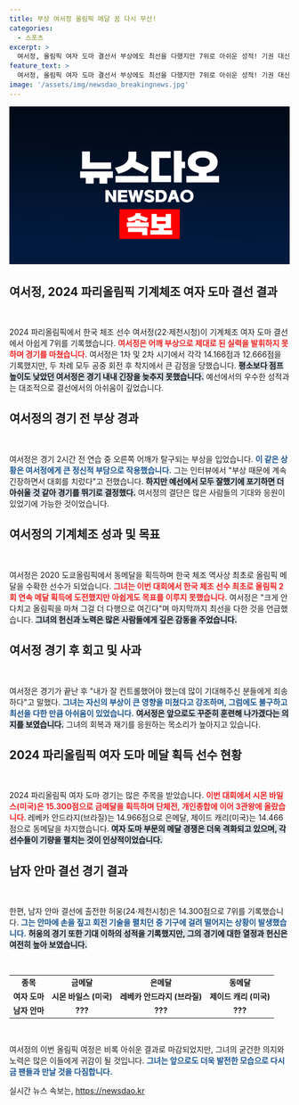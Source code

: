 ```yaml
---
title: 부상 여서정 올림픽 메달 꿈 다시 무산!
categories:
  - 스포츠
excerpt: >
  여서정, 올림픽 여자 도마 결선서 부상에도 최선을 다했지만 7위로 아쉬운 성적! 기권 대신 도전 선택하며 한국 체조 역사에 다시 한 번 도전했지만 펄펄 날던 실력을 발휘하지 못했다.
feature_text: >
  여서정, 올림픽 여자 도마 결선서 부상에도 최선을 다했지만 7위로 아쉬운 성적! 기권 대신 도전 선택하며 한국 체조 역사에 다시 한 번 도전했지만 펄펄 날던 실력을 발휘하지 못했다.
image: '/assets/img/newsdao_breakingnews.jpg'
---
```


<p><img src="/assets/img/newsdao_breakingnews.jpg" alt="ontimetimes 속보" /></p>

<h2 data-ke-size="size26">여서정, 2024 파리올림픽 기계체조 여자 도마 결선 결과</h2>

<p data-ke-size="size16">&nbsp;</p>

<p>2024 파리올림픽에서 한국 체조 선수 여서정(22·제천시청)이 기계체조 여자 도마 결선에서 아쉽게 7위를 기록했습니다. <b><span style="color: #ee2323;">여서정은 어깨 부상으로 제대로 된 실력을 발휘하지 못하며 경기를 마쳤습니다.</span></b> 여서정은 1차 및 2차 시기에서 각각 14.166점과 12.666점을 기록했지만, 두 차례 모두 공중 회전 후 착지에서 큰 감점을 당했습니다. <b><span style="background-color: #21538527;">평소보다 점프 높이도 낮았던 여서정은 경기 내내 긴장을 늦추지 못했습니다.</span></b> 예선에서의 우수한 성적과는 대조적으로 결선에서의 아쉬움이 깊었습니다.</p>

<h2 data-ke-size="size26">여서정의 경기 전 부상 경과</h2>

<p data-ke-size="size16">&nbsp;</p>

<p>여서정은 경기 2시간 전 연습 중 오른쪽 어깨가 탈구되는 부상을 입었습니다. <b><span style="color: #1a5490;">이 같은 상황은 여서정에게 큰 정신적 부담으로 작용했습니다.</span></b> 그는 인터뷰에서 "부상 때문에 계속 긴장하면서 대회를 치렀다"고 전했습니다. <b><span style="background-color: #21538527;">하지만 예선에서 모두 잘했기에 포기하면 더 아쉬울 것 같아 경기를 뛰기로 결정했다.</span></b> 여서정의 결단은 많은 사람들의 기대와 응원이 있었기에 가능한 것이었습니다.</p>

<h2 data-ke-size="size26">여서정의 기계체조 성과 및 목표</h2>

<p data-ke-size="size16">&nbsp;</p>

<p>여서정은 2020 도쿄올림픽에서 동메달을 획득하며 한국 체조 역사상 최초로 올림픽 메달을 수확한 선수가 되었습니다. <b><span style="color: #ee2323;">그녀는 이번 대회에서 한국 체조 선수 최초로 올림픽 2회 연속 메달 획득에 도전했지만 아쉽게도 목표를 이루지 못했습니다.</span></b> 여서정은 "크게 안 다치고 올림픽을 마쳐 그걸 더 다행으로 여긴다"며 마지막까지 최선을 다한 것을 언급했습니다. <b><span style="background-color: #21538527;">그녀의 헌신과 노력은 많은 사람들에게 깊은 감동을 주었습니다.</span></b></p>

<h2 data-ke-size="size26">여서정 경기 후 회고 및 사과</h2>

<p data-ke-size="size16">&nbsp;</p>

<p>여서정은 경기가 끝난 후 "내가 잘 컨트롤했어야 했는데 많이 기대해주신 분들에게 죄송하다"고 말했다. <b><span style="color: #1a5490;">그녀는 자신의 부상이 큰 영향을 미쳤다고 강조하며, 그럼에도 불구하고 최선을 다한 만큼 아쉬움이 있었습니다.</span></b> <b><span style="background-color: #21538527;">여서정은 앞으로도 꾸준히 훈련해 나가겠다는 의지를 보였습니다.</span></b> 그녀의 회복과 재기를 응원하는 목소리가 높아지고 있습니다.</p>

<h2 data-ke-size="size26">2024 파리올림픽 여자 도마 메달 획득 선수 현황</h2>

<p data-ke-size="size16">&nbsp;</p>

<p>2024 파리올림픽 여자 도마 경기는 많은 주목을 받았습니다. <b><span style="color: #ee2323;">이번 대회에서 시몬 바일스(미국)은 15.300점으로 금메달을 획득하며 단체전, 개인종합에 이어 3관왕에 올랐습니다. </span></b> 레베카 안드라지(브라질)는 14.966점으로 은메달, 제이드 캐리(미국)는 14.466점으로 동메달을 차지했습니다. <b><span style="background-color: #21538527;">여자 도마 부문의 메달 경쟁은 더욱 격화되고 있으며, 각 선수들이 기량을 펼치는 것이 인상적이었습니다.</span></b></p>

<h2 data-ke-size="size26">남자 안마 결선 경기 결과</h2>

<p data-ke-size="size16">&nbsp;</p>

<p>한편, 남자 안마 결선에 출전한 허웅(24·제천시청)은 14.300점으로 7위를 기록했습니다. <b><span style="color: #1a5490;">그는 안마에 손을 짚고 회전 기술을 펼치던 중 기구에 걸려 떨어지는 상황이 발생했습니다.</span></b> <b><span style="background-color: #21538527;">허웅의 경기 또한 기대 이하의 성적을 기록했지만, 그의 경기에 대한 열정과 헌신은 여전히 높아 보였습니다.</span></b> </p>

<p data-ke-size="size16">&nbsp;</p> 

<table style="border-collapse: collapse; border-spacing: 0; width: 100%;">
    <tbody>
        <tr>
            <td style="text-align: center; height: 17px;"><b>종목</b></td>
            <td style="text-align: center; height: 17px;"><b>금메달</b></td>
            <td style="text-align: center; height: 17px;"><b>은메달</b></td>
            <td style="text-align: center; height: 17px;"><b>동메달</b></td>
        </tr>
        <tr>
            <td style="text-align: center; height: 17px;"><b>여자 도마</b></td>
            <td style="text-align: center; height: 17px;"><b>시몬 바일스 (미국)</b></td>
            <td style="text-align: center; height: 17px;"><b>레베카 안드라지 (브라질)</b></td>
            <td style="text-align: center; height: 17px;"><b>제이드 캐리 (미국)</b></td>
        </tr>
        <tr>
            <td style="text-align: center; height: 17px;"><b>남자 안마</b></td>
            <td style="text-align: center; height: 17px;"><b>???</b></td>
            <td style="text-align: center; height: 17px;"><b>???</b></td>
            <td style="text-align: center; height: 17px;"><b>???</b></td>
        </tr>
    </tbody>
</table>

<p data-ke-size="size16">&nbsp;</p>

<p>여서정의 이번 올림픽 여정은 비록 아쉬운 결과로 마감되었지만, 그녀의 굳건한 의지와 노력은 많은 이들에게 귀감이 될 것입니다. <b><span style="color: #1a5490;">그녀는 앞으로도 더욱 발전한 모습으로 다시금 팬들과 만날 것을 다짐합니다.</span></b></p>
실시간 뉴스 속보는, <a href="https://newsdao.kr" rel="dofollow">https://newsdao.kr</a>


